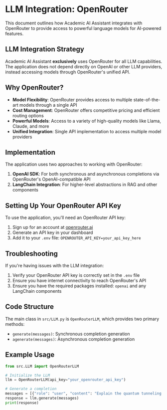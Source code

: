 # LLM Integration: OpenRouter

This document outlines how Academic AI Assistant integrates with OpenRouter to provide access to powerful language models for AI-powered features.

## LLM Integration Strategy

Academic AI Assistant **exclusively** uses OpenRouter for all LLM capabilities. The application does not depend directly on OpenAI or other LLM providers, instead accessing models through OpenRouter's unified API.

## Why OpenRouter?

- **Model Flexibility**: OpenRouter provides access to multiple state-of-the-art models through a single API
- **Cost Management**: OpenRouter offers competitive pricing and efficient routing options
- **Powerful Models**: Access to a variety of high-quality models like Llama, Claude, and more
- **Unified Integration**: Single API implementation to access multiple model providers

## Implementation

The application uses two approaches to working with OpenRouter:

1. **OpenAI SDK**: For both synchronous and asynchronous completions via OpenRouter's OpenAI-compatible API
2. **LangChain Integration**: For higher-level abstractions in RAG and other components

## Setting Up Your OpenRouter API Key

To use the application, you'll need an OpenRouter API key:

1. Sign up for an account at [openrouter.ai](https://openrouter.ai)
2. Generate an API key in your dashboard
3. Add it to your `.env` file: `OPENROUTER_API_KEY=your_api_key_here`

## Troubleshooting

If you're having issues with the LLM integration:

1. Verify your OpenRouter API key is correctly set in the `.env` file
2. Ensure you have internet connectivity to reach OpenRouter's API
3. Ensure you have the required packages installed: `openai` and any LangChain components

## Code Structure

The main class in `src/LLM.py` is `OpenRouterLLM`, which provides two primary methods:

- `generate(messages)`: Synchronous completion generation
- `agenerate(messages)`: Asynchronous completion generation

## Example Usage

```python
from src.LLM import OpenRouterLLM

# Initialize the LLM
llm = OpenRouterLLM(api_key="your_openrouter_api_key")

# Generate a completion
messages = [{"role": "user", "content": "Explain the quantum tunneling effect briefly."}]
response = llm.generate(messages)
print(response)
``` 